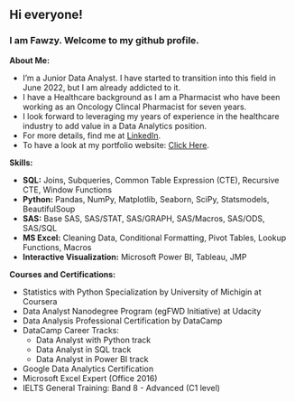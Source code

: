 ## Hi everyone!
### I am Fawzy. Welcome to my github profile.



**About Me:**
- I’m a Junior Data Analyst. I have started to transition into this field in June 2022, but I am already addicted to it.
- I have a Healthcare background as I am a Pharmacist who have been working as an Oncology Clincal Pharmacist for seven years.
- I look forward to leveraging my years of experience in the healthcare industry to add value in a Data Analytics position. 
- For more details, find me at [LinkedIn](https://www.linkedin.com/in/fawzy-almatary/).
- To have a look at my portfolio website: [Click Here](https://fawzyalmatary.com/).

**Skills:**
- **SQL:** Joins, Subqueries, Common Table Expression (CTE), Recursive CTE, Window Functions
- **Python:** Pandas, NumPy, Matplotlib, Seaborn, SciPy, Statsmodels, BeautifulSoup
- **SAS:** Base SAS, SAS/STAT, SAS/GRAPH, SAS/Macros, SAS/ODS, SAS/SQL
- **MS Excel:** Cleaning Data, Conditional Formatting, Pivot Tables, Lookup Functions, Macros
- **Interactive Visualization:** Microsoft Power BI, Tableau, JMP

**Courses and Certifications:**
- Statistics with Python Specialization by University of Michigin at Coursera
- Data Analyst Nanodegree Program (egFWD Initiative) at Udacity
- Data Analysis Professional Certification by DataCamp
- DataCamp Career Tracks:
  * Data Analyst with Python track
  * Data Analyst in SQL track
  * Data Analyst in Power BI track
- Google Data Analytics Certification
- Microsoft Excel Expert (Office 2016)
- IELTS General Training: Band 8 - Advanced (C1 level)
